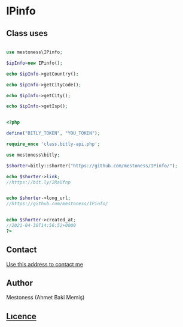 # IPinfo


## Class uses


```php

use mestoness\IPinfo;

$ipInfo=new IPinfo();

echo $ipInfo->getCountry();

echo $ipInfo->getCityCode();

echo $ipInfo->getCity();

echo $ipInfo->getIsp();


```


```php

<?php 

define("BITLY_TOKEN", "YOU_TOKEN");

require_once 'class.bitly-api.php';

use mestoness\bitly;

$shorter=bitly::shorter("https://github.com/mestoness/IPinfo/");

echo $shorter->link;
//https://bit.ly/2RaUfnp


echo $shorter->long_url;
//https://github.com/mestoness/IPinfo/


echo $shorter->created_at;
//2021-04-30T14:56:52+0000
?>

```

## Contact
<a href="mailto:contactmestoness@gmail.com">Use this address to contact me</a>
## Author
Mestoness (Ahmet Baki Memiş)

## <a href="https://github.com/mestoness/bitly-api-php/blob/master/LICENSE">Lıcence</a>
